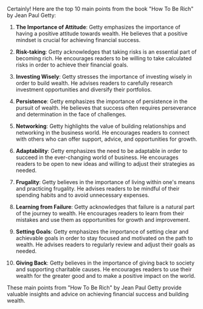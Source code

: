 Certainly! Here are the top 10 main points from the book "How To Be Rich" by Jean Paul Getty:

1. **The Importance of Attitude**: Getty emphasizes the importance of having a positive attitude towards wealth. He believes that a positive mindset is crucial for achieving financial success.

2. **Risk-taking**: Getty acknowledges that taking risks is an essential part of becoming rich. He encourages readers to be willing to take calculated risks in order to achieve their financial goals.

3. **Investing Wisely**: Getty stresses the importance of investing wisely in order to build wealth. He advises readers to carefully research investment opportunities and diversify their portfolios.

4. **Persistence**: Getty emphasizes the importance of persistence in the pursuit of wealth. He believes that success often requires perseverance and determination in the face of challenges.

5. **Networking**: Getty highlights the value of building relationships and networking in the business world. He encourages readers to connect with others who can offer support, advice, and opportunities for growth.

6. **Adaptability**: Getty emphasizes the need to be adaptable in order to succeed in the ever-changing world of business. He encourages readers to be open to new ideas and willing to adjust their strategies as needed.

7. **Frugality**: Getty believes in the importance of living within one's means and practicing frugality. He advises readers to be mindful of their spending habits and to avoid unnecessary expenses.

8. **Learning from Failure**: Getty acknowledges that failure is a natural part of the journey to wealth. He encourages readers to learn from their mistakes and use them as opportunities for growth and improvement.

9. **Setting Goals**: Getty emphasizes the importance of setting clear and achievable goals in order to stay focused and motivated on the path to wealth. He advises readers to regularly review and adjust their goals as needed.

10. **Giving Back**: Getty believes in the importance of giving back to society and supporting charitable causes. He encourages readers to use their wealth for the greater good and to make a positive impact on the world.

These main points from "How To Be Rich" by Jean Paul Getty provide valuable insights and advice on achieving financial success and building wealth.